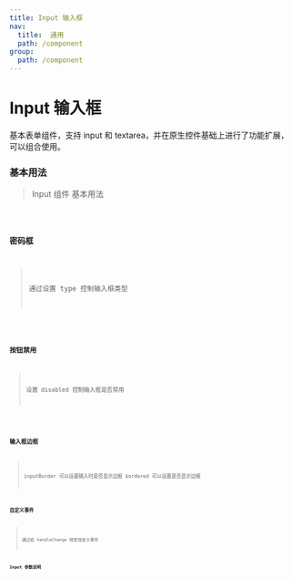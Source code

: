 ```yaml
---
title: Input 输入框
nav:
  title:  通用
  path: /component
group:
  path: /component
---
```


# Input 输入框

基本表单组件，支持 input 和 textarea，并在原生控件基础上进行了功能扩展，可以组合使用。

### 基本用法

> Input 组件 基本用法

<code src='./demo/index1.tsx' />

### 密码框

> 通过设置 type 控制输入框类型

<code src='./demo/index3.tsx' />

### 按钮禁用

> 设置 disabled 控制输入框是否禁用

<code src='./demo/index2.tsx' />

### 输入框边框

> inputBorder 可以设置输入时是否显示边框 bordered 可以设置是否显示边框 <code src='./demo/index5.tsx' />

### 自定义事件

> 通过给 handleChange 绑定自定义事件 <code src='./demo/index4.tsx' />

### Input 参数说明

<API>

